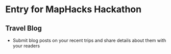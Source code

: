 # Entry for MapHacks Hackathon
## Travel Blog
* Submit blog posts on your recent trips and share details about them with your readers

